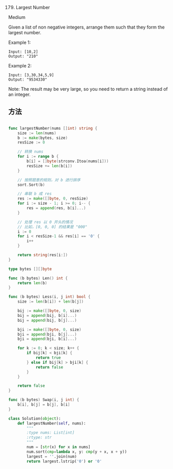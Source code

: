 179. Largest Number

Medium

Given a list of non negative integers, arrange them such that they form the largest number.

Example 1:

```
Input: [10,2]
Output: "210"
```

Example 2:

```
Input: [3,30,34,5,9]
Output: "9534330"
```

Note: The result may be very large, so you need to return a string instead of an integer.


## 方法


```go

func largestNumber(nums []int) string {
	size := len(nums)
	b := make(bytes, size)
	resSize := 0

	// 转换 nums
	for i := range b {
		b[i] = []byte(strconv.Itoa(nums[i]))
		resSize += len(b[i])
	}

	// 按照题意的规则，对 b 进行排序
	sort.Sort(b)

	// 串联 b 成 res
	res := make([]byte, 0, resSize)
	for i := size - 1; i >= 0; i-- {
		res = append(res, b[i]...)
	}

	// 处理 res 以 0 开头的情况
	// 比如，[0, 0, 0] 的结果是 "000"
	i := 0
	for i < resSize-1 && res[i] == '0' {
		i++
	}

	return string(res[i:])
}

type bytes [][]byte

func (b bytes) Len() int {
	return len(b)
}

func (b bytes) Less(i, j int) bool {
	size := len(b[i]) + len(b[j])

	bij := make([]byte, 0, size)
	bij = append(bij, b[i]...)
	bij = append(bij, b[j]...)

	bji := make([]byte, 0, size)
	bji = append(bji, b[j]...)
	bji = append(bji, b[i]...)

	for k := 0; k < size; k++ {
		if bij[k] < bji[k] {
			return true
		} else if bij[k] > bji[k] {
			return false
		}
	}

	return false
}

func (b bytes) Swap(i, j int) {
	b[i], b[j] = b[j], b[i]
}
```



```python
class Solution(object):
    def largestNumber(self, nums):
        """
        :type nums: List[int]
        :rtype: str
        """
        num = [str(x) for x in nums]
        num.sort(cmp=lambda x, y: cmp(y + x, x + y))
        largest = ''.join(num)
        return largest.lstrip('0') or '0'
```